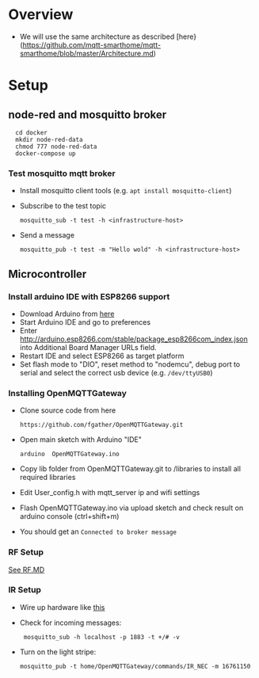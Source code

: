 # Overview #

* We will use the same architecture as described [here}(https://github.com/mqtt-smarthome/mqtt-smarthome/blob/master/Architecture.md)

# Setup #

## node-red and mosquitto broker ##

      cd docker
      mkdir node-red-data
      chmod 777 node-red-data
      docker-compose up

### Test mosquitto mqtt broker ###

* Install mosquitto client tools (e.g. ```apt install mosquitto-client```)
* Subscribe to the test topic

      mosquitto_sub -t test -h <infrastructure-host>

* Send a message

      mosquitto_pub -t test -m "Hello wold" -h <infrastructure-host>

## Microcontroller ##

### Install arduino IDE with ESP8266 support ###

* Download Arduino from [here](https://www.arduino.cc/en/Main/Software?)
* Start Arduino IDE and go to preferences
* Enter http://arduino.esp8266.com/stable/package_esp8266com_index.json into Additional Board Manager URLs field. 
* Restart IDE and select ESP8266 as target platform
* Set flash mode to "DIO", reset method to "nodemcu", debug port to serial and select the correct usb device (e.g. ```/dev/ttyUSB0```)

### Installing OpenMQTTGateway ###

* Clone source code from here

      https://github.com/fgather/OpenMQTTGateway.git
      
* Open main sketch with Arduino "IDE"

      arduino  OpenMQTTGateway.ino
      
* Copy lib folder from OpenMQTTGateway.git to <sketchbook location>/libraries to install all required libraries
* Edit User_config.h with mqtt_server ip and wifi settings
* Flash OpenMQTTGateway.ino via upload sketch and check result on arduino console (ctrl+shift+m)
* You should get an ```Connected to broker message```

### RF Setup ###

[See RF.MD](RF.MD)

### IR Setup ###

* Wire up hardware like [this](https://github.com/1technophile/OpenMQTTGateway/wiki/ESP8266-IR-Send-and-Receive)
* Check for incoming messages:
     
       mosquitto_sub -h localhost -p 1883 -t +/# -v
      
 * Turn on the light stripe:
 
       mosquitto_pub -t home/OpenMQTTGateway/commands/IR_NEC -m 16761150

 

